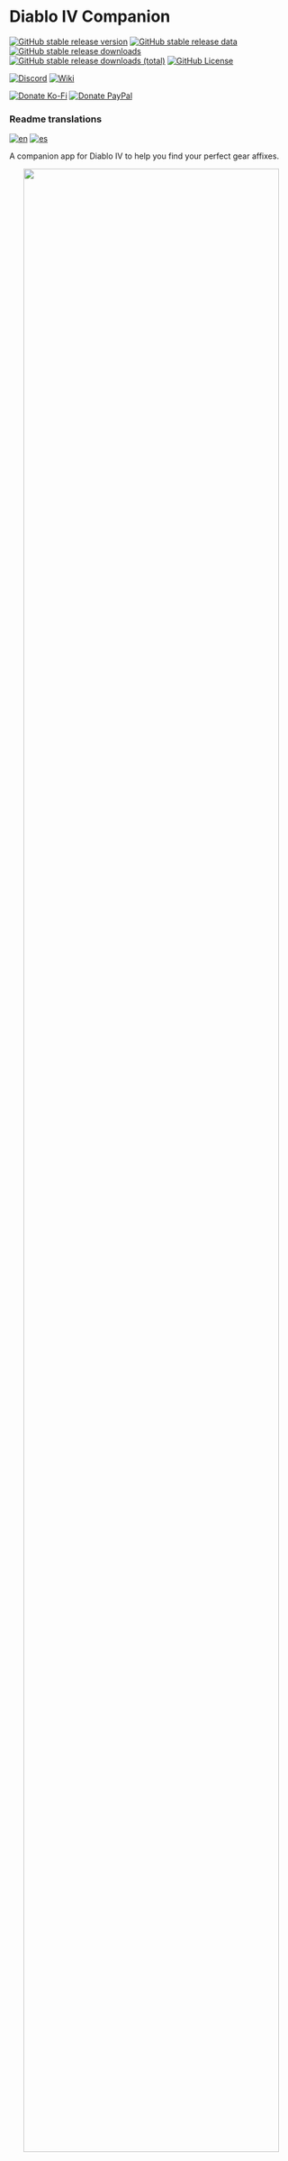 # Diablo IV Companion

[![GitHub stable release version](https://img.shields.io/github/v/release/josdemmers/Diablo4Companion?filter=v4*&logo=github&label=Stable)](https://github.com/josdemmers/Diablo4Companion/releases)
[![GitHub stable release data](https://img.shields.io/github/release-date/josdemmers/Diablo4Companion?logo=github&label=Released)](https://github.com/josdemmers/Diablo4Companion/releases)
[![GitHub stable release downloads](https://img.shields.io/github/downloads/josdemmers/Diablo4Companion/latest/total?logo=github&label=Downloads)](https://github.com/josdemmers/Diablo4Companion/releases)
[![GitHub stable release downloads (total)](https://img.shields.io/github/downloads/josdemmers/Diablo4Companion/total?logo=github&label=Downloads%20(Total))](https://github.com/josdemmers/Diablo4Companion/releases)
[![GitHub License](https://img.shields.io/github/license/josdemmers/Diablo4Companion?logo=github)](https://github.com/josdemmers/Diablo4Companion/blob/master/LICENSE)

[![Discord](https://img.shields.io/discord/320539672663031818?logo=discord&logoColor=white&label=Discord)](https://th.gl/discord)
[![Wiki](https://img.shields.io/badge/Read-wiki-blue?logo=github)](https://github.com/josdemmers/Diablo4Companion/wiki)

[![Donate Ko-Fi](https://img.shields.io/badge/Ko--Fi-donate-red?logo=kofi)](https://ko-fi.com/H2H1H5GCR)
[![Donate PayPal](https://img.shields.io/badge/PayPal.me-donate-blue?logo=paypal)](https://paypal.me/josdemmers)

### Readme translations

[![en](https://img.shields.io/badge/lang-en-red.svg)](https://github.com/josdemmers/Diablo4Companion/blob/master/README.md)
[![es](https://img.shields.io/badge/lang-es-yellow.svg)](https://github.com/josdemmers/Diablo4Companion/blob/master/README.esES.md)

A companion app for Diablo IV to help you find your perfect gear affixes.

<div align="center">
<img alt="" title="Ingame overlay" src="./readme/readme-top.png" width="95%"/>
<img alt="" title="Ingame overlay paragon" src="./readme/readme-top-paragon.png" width="95%"/>
<img alt="" title="Affixes view" src="./readme/readme-top-001.png" width="47%"/>
<img alt="" title="Aspects view" src="./readme/readme-top-002.png" width="47%"/>
<img alt="" title="Sigil view" src="./readme/readme-top-003.png" width="47%"/>
<img alt="" title="Rune view" src="./readme/readme-top-004.png" width="47%"/>
<img alt="" title="Import view" src="./readme/readme-top-005.png" width="47%"/>
<img alt="" title="Trade view" src="./readme/readme-top-006.png" width="47%"/>
</div>

If you like my work you can sponsor me on Ko-fi.

[![ko-fi](https://ko-fi.com/img/githubbutton_sm.svg)](https://ko-fi.com/H2H1H5GCR)

Looking for help?

[![Discord](https://img.shields.io/discord/320539672663031818?logo=discord&logoColor=white&label=Discord)](https://th.gl/discord)

## Table of Contents

- [Features](https://github.com/josdemmers/Diablo4Companion#features)
- [Installation](https://github.com/josdemmers/Diablo4Companion#installation)
- [Configuration](https://github.com/josdemmers/Diablo4Companion#configuration)
- [Usage](https://github.com/josdemmers/Diablo4Companion#Usage)
- [Troubleshooting](https://github.com/josdemmers/Diablo4Companion#Troubleshooting)

## Features

- Loot filter.
  - Supports affixes, aspects, runes and sigils.
  - Filter by affix value.
  - Filter by item power.
- Trading lists
  - Track valuable items for trading.
  - Show trade value ingame.  
- Import builds from D4Builds.gg
- Import builds from Maxroll.gg
- Import builds from Mobalytics.gg
- Import paragon boards. See [wiki](https://github.com/josdemmers/Diablo4Companion/wiki/How-to-use-the-paragon-overlay).
- Multi-language support. See [wiki](https://github.com/josdemmers/Diablo4Companion/wiki/How-to-create-translations) if you want to translate the app. 

## Installation

- Download the latest version from [Releases](https://github.com/josdemmers/Diablo4Companion/releases)
- Extract files and run D4Companion.exe
- Go to settings and select the **System preset** matching your resolution.
  - Make sure to click the update / download button first to get the latest version.
  - Use the recommended app settings listed for each resolution.
- Go to affixes and create a new **Gear Affix Preset**.
  - Or import a build from D4Builds, Maxroll or Mobalytics ([wiki](https://github.com/josdemmers/Diablo4Companion/wiki/How-to-import-and-export-builds)).
- Select your prefered affixes for each item slot.
- Double click affixes to add/remove them from the list.
- Read [Usage](https://github.com/josdemmers/Diablo4Companion#Usage) for more details on using the app.
- For tips and troubleshooting there is also a [wiki](https://github.com/josdemmers/Diablo4Companion/wiki).

## Configurations

Currently the following system presets are included:


| Preset           | Languages                                       | Config                                                                      |  Status                                                           | Missing icons           |
| ---------------- | ----------------------------------------------- | --------------------------------------------------------------------------- | ----------------------------------------------------------------- | ----------------------- |
| 1050p_SMF        | <img src="./D4Companion/Images/Flags/deDE.png"><img src="./D4Companion/Images/Flags/enUS.png"><img src="./D4Companion/Images/Flags/plPL.png"><img src="./D4Companion/Images/Flags/ptBR.png"><img src="./D4Companion/Images/Flags/ruRU.png"> | SDR (HDR off) with font set to medium.              | ![Static Badge](https://img.shields.io/badge/status-broken-red)   | temper, mythic, runes   |
| 1080p_SMF        | <img src="./D4Companion/Images/Flags/deDE.png"><img src="./D4Companion/Images/Flags/enUS.png"><img src="./D4Companion/Images/Flags/esES.png"><img src="./D4Companion/Images/Flags/esMX.png"><img src="./D4Companion/Images/Flags/frFR.png"><img src="./D4Companion/Images/Flags/plPL.png"><img src="./D4Companion/Images/Flags/ptBR.png"><img src="./D4Companion/Images/Flags/ruRU.png"> | SDR (HDR off) with font set to medium.              | ![Static Badge](https://img.shields.io/badge/status-ready-green)  |                         |
| 1080p_SSF        | <img src="./D4Companion/Images/Flags/deDE.png"><img src="./D4Companion/Images/Flags/enUS.png"><img src="./D4Companion/Images/Flags/esES.png"><img src="./D4Companion/Images/Flags/esMX.png"><img src="./D4Companion/Images/Flags/plPL.png"><img src="./D4Companion/Images/Flags/ptBR.png"><img src="./D4Companion/Images/Flags/ruRU.png"> | SDR (HDR off) with font set to small.               | ![Static Badge](https://img.shields.io/badge/status-ready-green)  |                         |
| 1440p_HSF        | <img src="./D4Companion/Images/Flags/deDE.png"><img src="./D4Companion/Images/Flags/enUS.png"><img src="./D4Companion/Images/Flags/plPL.png"><img src="./D4Companion/Images/Flags/ptBR.png"><img src="./D4Companion/Images/Flags/ruRU.png"> | HDR with font set to small.                         | ![Static Badge](https://img.shields.io/badge/status-ready-green)  |                         |
| 1440p_SMF        | <img src="./D4Companion/Images/Flags/deDE.png"><img src="./D4Companion/Images/Flags/enUS.png"><img src="./D4Companion/Images/Flags/esES.png"><img src="./D4Companion/Images/Flags/esMX.png"><img src="./D4Companion/Images/Flags/frFR.png"><img src="./D4Companion/Images/Flags/itIT.png"><img src="./D4Companion/Images/Flags/plPL.png"><img src="./D4Companion/Images/Flags/ptBR.png"><img src="./D4Companion/Images/Flags/ruRU.png"> | SDR (HDR off) with font set to medium.              | ![Static Badge](https://img.shields.io/badge/status-ready-green)  |                         |
| 1440p_SMF_zhCN   | <img src="./D4Companion/Images/Flags/zhCN.png"> | SDR (HDR off) with font set to medium for the Chinese (Simplified) language. | ![Static Badge](https://img.shields.io/badge/status-ready-green)  |                         |
| 1440p_SSF        | <img src="./D4Companion/Images/Flags/deDE.png"><img src="./D4Companion/Images/Flags/enUS.png"><img src="./D4Companion/Images/Flags/plPL.png"><img src="./D4Companion/Images/Flags/ptBR.png"><img src="./D4Companion/Images/Flags/ruRU.png"> | SDR (HDR off) with font set to small.               | ![Static Badge](https://img.shields.io/badge/status-ready-green)  |                         |
| 1600p_SMF        | <img src="./D4Companion/Images/Flags/deDE.png"><img src="./D4Companion/Images/Flags/enUS.png"><img src="./D4Companion/Images/Flags/plPL.png"><img src="./D4Companion/Images/Flags/ptBR.png"><img src="./D4Companion/Images/Flags/ruRU.png"> | SDR (HDR off) with font set to medium.              | ![Static Badge](https://img.shields.io/badge/status-broken-red)   | greater, temper, mythic, runes |
| 1600p_SMF_zhCN   | <img src="./D4Companion/Images/Flags/zhCN.png"> | SDR (HDR off) with font set to medium for the Chinese (Simplified) language. | ![Static Badge](https://img.shields.io/badge/status-broken-red)   | greater, temper, mythic, runes |
| 2160p_HSF        | <img src="./D4Companion/Images/Flags/deDE.png"><img src="./D4Companion/Images/Flags/enUS.png"><img src="./D4Companion/Images/Flags/plPL.png"><img src="./D4Companion/Images/Flags/ptBR.png"><img src="./D4Companion/Images/Flags/ruRU.png"> | HDR with font set to small.                         | ![Static Badge](https://img.shields.io/badge/status-ready-green)  |                         |
| 2160p_SSF        | <img src="./D4Companion/Images/Flags/deDE.png"><img src="./D4Companion/Images/Flags/enUS.png"><img src="./D4Companion/Images/Flags/plPL.png"><img src="./D4Companion/Images/Flags/ptBR.png"><img src="./D4Companion/Images/Flags/ruRU.png"> | SDR (HDR off) with font set to small.               | ![Static Badge](https://img.shields.io/badge/status-broken-red)   | mythic, runes           |

Each preset works for both normal and widescreen resolutions. e.g. for 2560x1440 and 3440x1440 use the 1440p preset.

Feel free to share you system presets with me so I can add them to the app.

See the following [wiki](https://github.com/josdemmers/Diablo4Companion/wiki/How-to-create-a-new-System-Preset) page to create your own.

## Usage

![Usage-1](./readme/readme-002.png)

1. Navigation menu. In the following order, Affixes, Trade, Logging, Debug, and Settings.
2. Toggle the overlay on/off. Note: This is also possible using the ingame button in the top left corner.
3. Change language for affixes.
4. Create, select, or delete affix presets. The import/export buttons can be used to share your builds, or to import builds from D4Builds, Maxroll and Mobalitics. See [wiki](https://github.com/josdemmers/Diablo4Companion/wiki/How-to-import-and-export-builds) for more details.
5. Overview of selected affixes for each gear slot. Click to change color, or double click affix name to remove it.
6. Filter affixes.
7. Switch between affixes, aspects, sigils, uniques, and runes.
8. Adds the affix to your preset so you can monitor it ingame.

![Usage-2](./readme/readme-003.png)

1. Toggle the debug information on or off.
2. Set the app as the top-most window.
3. Set the width of the tooltip. Default for 1440p is 500. Recommended settings for other resolutions are listed when you download a system preset and are applied automatic when you select another preset. The height setting is used to limit item type area of the tooltip.
4. Threshold settings for filtering out background noise. Defaults for SDR is (70/255). Recommended settings for HDR are listed when you download a system preset and are applied automatic when you select another preset.
5. Area offsets for affixes/aspects descriptions. Recommended settings for each resolution are listed when you download a system preset and are applied automatic when you select another preset.
6. Minimum match for OCR converted text that is acceptable. Default is 80%.
7. Take a screenshot.
8. Reloads the current active system preset.
9. Previous debug image.
10. Next debug image.
11. Similarity thresholds for matching images. A lower value means a closer match is required. Default of 0.05 is recommended.

![Usage-3](./readme/readme-004.png)

1. Select the preset matching your resolution. See [wiki](https://github.com/josdemmers/Diablo4Companion/wiki/How-to-create-a-new-System-Preset) to create your own.
2. The download manager can be used to download community created system presets. If your language or resolution is missing please send them to me and I'll add them to the list. Follow the recommended app settings in the description.
3. Hover your mouse over one of the info icons to get more detailed information about a setting.

## Troubleshooting

See [F.A.Q.](https://github.com/josdemmers/Diablo4Companion/wiki#frequently-asked-questions)

## Licensing

MIT

## Thirdparty packages

- [CsWin32](https://github.com/microsoft/CsWin32)
- [Emgu CV](https://www.emgu.com/wiki/index.php/Main_Page)
- [FuzzierSharp](https://github.com/AtriaStar/FuzzierSharp)
- [GameOverlay.Net](https://github.com/michel-pi/GameOverlay.Net)
- [Hardcodet WPF NotifyIcon](https://github.com/hardcodet/wpf-notifyicon)
- [MahApps.Metro](https://github.com/MahApps/MahApps.Metro)
- [NHotkey](https://github.com/thomaslevesque/NHotkey)
- [Prism](https://github.com/PrismLibrary/Prism)
- [TesseractOCR](https://github.com/Sicos1977/TesseractOCR)

## Community

### The Hidden Gaming Lair

- [Discord](https://th.gl/discord)
- [www](https://www.th.gl/)

## Mentions

- [d4data](https://github.com/DiabloTools/d4data)
- [d4builds.gg](https://d4builds.gg/)
- [maxroll.gg](https://maxroll.gg/d4/build-guides)
- [mobalitics.gg](https://mobalytics.gg/diablo-4)

